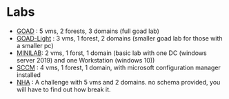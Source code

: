 # Labs

- [GOAD](./labs/GOAD/) : 5 vms, 2 forests, 3 domains (full goad lab)
- [GOAD-Light](./ad/GOAD-Light/) : 3 vms, 1 forest, 2 domains (smaller goad lab for those with a smaller pc)
- [MINILAB](./ad/MINILAB/): 2 vms, 1 forst, 1 domain (basic lab with one DC (windows server 2019) and one Workstation (windows 10))
- [SCCM](./ad/SCCM/) : 4 vms, 1 forest, 1 domain, with microsoft configuration manager installed
- [NHA](./ad/NHA/) : A challenge with 5 vms and 2 domains. no schema provided, you will have to find out how break it.
